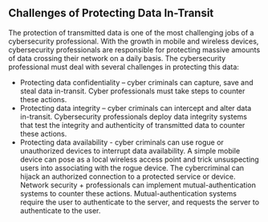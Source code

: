 ## Challenges of Protecting Data In-Transit

The protection of transmitted data is one of the most challenging jobs of a cybersecurity professional. With the growth in mobile and wireless devices, cybersecurity professionals are responsible for protecting massive amounts of data crossing their network on a daily basis. The cybersecurity professional must deal with several challenges in protecting this data:

+ Protecting data confidentiality – cyber criminals can capture, save and steal data in-transit. Cyber professionals must take steps to counter these actions.
+ Protecting data integrity – cyber criminals can intercept and alter data in-transit. Cybersecurity professionals deploy data integrity systems that test the integrity and authenticity of transmitted data to counter these actions.
+ Protecting data availability - cyber criminals can use rogue or unauthorized devices to interrupt data availability. A simple mobile device can pose as a local wireless access point and trick unsuspecting users into associating with the rogue device. The cybercriminal can hijack an authorized connection to a protected service or device. Network security + professionals can implement mutual-authentication systems to counter these actions. Mutual-authentication systems require the user to authenticate to the server, and requests the server to authenticate to the user.
